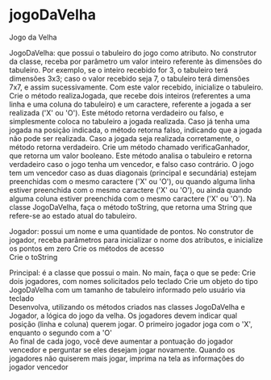 # jogoDaVelha
 Jogo da Velha

JogoDaVelha: que possui o tabuleiro do jogo como atributo. 
No construtor da classe, receba por parâmetro um valor inteiro referente às dimensões do tabuleiro. 
Por exemplo, se o inteiro recebido for 3, o tabuleiro terá dimensões 3x3; caso o valor recebido seja 7, 
o tabuleiro terá dimensões 7x7, e assim sucessivamente. Com este valor recebido, inicialize o tabuleiro.
Crie o método realizaJogada, que recebe dois inteiros (referentes a uma linha e uma coluna do tabuleiro) 
e um caractere, referente a jogada a ser realizada ('X' ou 'O'). Este método retorna verdadeiro ou falso, 
e simplesmente coloca no tabuleiro a jogada realizada. Caso já tenha uma jogada na posição indicada, 
o método retorna falso, indicando que a jogada não pode ser realizada. Caso a jogada seja realizada corretamente, 
o método retorna verdadeiro.
Crie um método chamado verificaGanhador, que retorna um valor booleano. Este método analisa o tabuleiro e retorna 
verdadeiro caso o jogo tenha um vencedor, e falso caso contrário. O jogo tem um vencedor caso as duas diagonais 
(principal e secundária) estejam preenchidas com o mesmo caractere ('X' ou 'O'), ou quando alguma linha estiver 
preenchida com o mesmo caractere ('X' ou 'O'), ou ainda quando alguma coluna estiver preenchida com o mesmo caractere 
('X' ou 'O').
Na classe JogoDaVelha, faça o método toString, que retorna uma String que refere-se ao estado atual do tabuleiro. 
 
Jogador: possui um nome e uma quantidade de pontos. 
No construtor de jogador, receba parâmetros para inicializar o nome dos atributos, e inicialize os pontos em zero
Crie os métodos de acesso  
Crie o toString 
 
Principal: é a classe que possui o main. No main, faça o que se pede: 
Crie dois jogadores, com nomes solicitados pelo teclado
Crie um objeto do tipo JogoDaVelha com um tamanho de tabuleiro informado pelo usuário via teclado  
Desenvolva, utilizando os métodos criados nas classes JogoDaVelha e Jogador, a lógica do jogo da velha. 
Os jogadores devem indicar qual posição (linha e coluna) querem jogar. O primeiro jogador joga com o 'X', 
enquanto o segundo com a 'O'  
Ao final de cada jogo, você deve aumentar a pontuação do jogador vencedor e perguntar se eles desejam jogar novamente. 
Quando os jogadores não quiserem mais jogar, imprima na tela as informações do jogador vencedor  